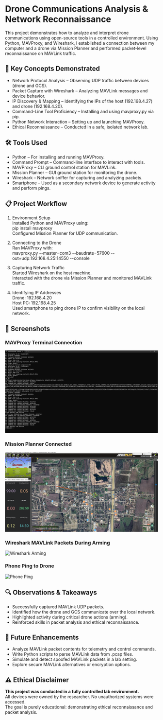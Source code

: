 # Drone Communications Analysis & Network Reconnaissance

This project demonstrates how to analyze and interpret drone communications using open-source tools in a controlled environment. Using Python, MAVProxy, and Wireshark, I established a connection between my computer and a drone via Mission Planner and performed packet-level reconnaissance on MAVLink traffic.

## 🧠 Key Concepts Demonstrated

- Network Protocol Analysis – Observing UDP traffic between devices (drone and GCS).
- Packet Capture with Wireshark – Analyzing MAVLink messages and device behavior.
- IP Discovery & Mapping – Identifying the IPs of the host (192.168.4.27) and drone (192.168.4.20).
- Command-Line Tool Proficiency – Installing and using mavproxy.py via pip.
- Python Network Interaction – Setting up and launching MAVProxy.
- Ethical Reconnaissance – Conducted in a safe, isolated network lab.

## 🛠️ Tools Used

- Python – For installing and running MAVProxy.
- Command Prompt – Command-line interface to interact with tools.
- MAVProxy – CLI ground control station for MAVLink.
- Mission Planner – GUI ground station for monitoring the drone.
- Wireshark – Network sniffer for capturing and analyzing packets.
- Smartphone – Used as a secondary network device to generate activity and perform pings.

## 📋 Project Workflow

1. Environment Setup  
Installed Python and MAVProxy using:  
pip install mavproxy  
Configured Mission Planner for UDP communication.

2. Connecting to the Drone  
Ran MAVProxy with:  
mavproxy.py --master=com3 --baudrate=57600 --out=udp:192.168.4.25:14550 --console

3. Capturing Network Traffic  
Started Wireshark on the host machine.  
Interacted with the drone via Mission Planner and monitored MAVLink traffic.

4. Identifying IP Addresses  
Drone: 192.168.4.20  
Host PC: 192.168.4.25  
Used smartphone to ping drone IP to confirm visibility on the local network.

## 📸 Screenshots

### MAVProxy Terminal Connection  
![MAVProxy Terminal](https://github.com/Gebrin86/Project-Lab/blob/cf40cedeaaec328fe63033e696605c41d3df3662/Screenshot%202025-07-28%20174105.png)

### Mission Planner Connected  
![Mission Planner](https://github.com/Gebrin86/Project-Lab/blob/d264602e0fc0a0547cc12f0c964d069ce96d2a54/Screenshot%202025-07-28%20174346.png)

### Wireshark MAVLink Packets During Arming  
![Wireshark Arming](images/wireshark_arm_highlight.png)

### Phone Ping to Drone  
![Phone Ping](images/phone_ping_to_drone.png)

## 🔍 Observations & Takeaways

- Successfully captured MAVLink UDP packets.
- Identified how the drone and GCS communicate over the local network.
- Highlighted activity during critical drone actions (arming).
- Reinforced skills in packet analysis and ethical reconnaissance.

## 🚀 Future Enhancements

- Analyze MAVLink packet contents for telemetry and control commands.
- Write Python scripts to parse MAVLink data from .pcap files.
- Simulate and detect spoofed MAVLink packets in a lab setting.
- Explore secure MAVLink alternatives or encryption options.

## ⚠️ Ethical Disclaimer

**This project was conducted in a fully controlled lab environment.**  
All devices were owned by the researcher. No unauthorized systems were accessed.  
The goal is purely educational: demonstrating ethical reconnaissance and packet analysis.
